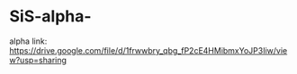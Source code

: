 # SiS-alpha-

alpha link: https://drive.google.com/file/d/1frwwbry_qbg_fP2cE4HMibmxYoJP3Iiw/view?usp=sharing 
